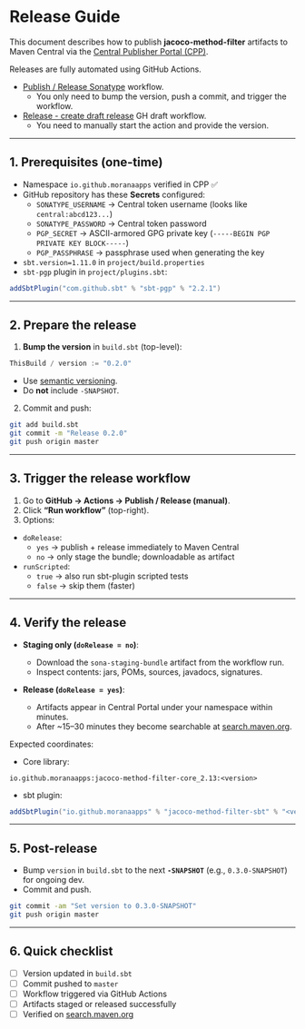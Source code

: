 # Release Guide

This document describes how to publish **jacoco-method-filter** artifacts to Maven Central via the
[Central Publisher Portal (CPP)](https://central.sonatype.com).

Releases are fully automated using GitHub Actions.

- [Publish / Release Sonatype](./.github/workflows/publish-sonatype.yml) workflow.
  - You only need to bump the version, push a commit, and trigger the workflow. 
- [Release - create draft release](./.github/workflows/release_draft.yml) GH draft workflow.
  - You need to manually start the action and provide the version.

---

## 1. Prerequisites (one-time)

- Namespace `io.github.moranaapps` verified in CPP ✅
- GitHub repository has these **Secrets** configured:
  - `SONATYPE_USERNAME` → Central token username (looks like `central:abcd123...`)
  - `SONATYPE_PASSWORD` → Central token password
  - `PGP_SECRET` → ASCII-armored GPG private key (`-----BEGIN PGP PRIVATE KEY BLOCK-----`)
  - `PGP_PASSPHRASE` → passphrase used when generating the key
- `sbt.version=1.11.0` in `project/build.properties`
- `sbt-pgp` plugin in `project/plugins.sbt`:
```scala
addSbtPlugin("com.github.sbt" % "sbt-pgp" % "2.2.1")
```

---

## 2. Prepare the release

1. **Bump the version** in `build.sbt` (top-level):
```scala
ThisBuild / version := "0.2.0"
```
- Use [semantic versioning](https://semver.org/).
- Do **not** include `-SNAPSHOT`.

2. Commit and push:
```bash
git add build.sbt
git commit -m "Release 0.2.0"
git push origin master
```

---

## 3. Trigger the release workflow

1. Go to **GitHub → Actions → Publish / Release (manual)**.  
2. Click **“Run workflow”** (top-right).  
3. Options:
- `doRelease`:  
  - `yes` → publish + release immediately to Maven Central  
  - `no` → only stage the bundle; downloadable as artifact
- `runScripted`:  
  - `true` → also run sbt-plugin scripted tests  
  - `false` → skip them (faster)

---

## 4. Verify the release

- **Staging only (`doRelease = no`)**:
  - Download the `sona-staging-bundle` artifact from the workflow run.
  - Inspect contents: jars, POMs, sources, javadocs, signatures.

- **Release (`doRelease = yes`)**:
  - Artifacts appear in Central Portal under your namespace within minutes.
  - After ~15–30 minutes they become searchable at [search.maven.org](https://search.maven.org).

Expected coordinates:

- Core library:
```
io.github.moranaapps:jacoco-method-filter-core_2.13:<version>
```
- sbt plugin:
```scala
addSbtPlugin("io.github.moranaapps" % "jacoco-method-filter-sbt" % "<version>")
```

---

## 5. Post-release

- Bump `version` in `build.sbt` to the next **`-SNAPSHOT`** (e.g., `0.3.0-SNAPSHOT`) for ongoing dev.
- Commit and push.

```bash
git commit -am "Set version to 0.3.0-SNAPSHOT"
git push origin master
```

---

## 6. Quick checklist

- [ ] Version updated in `build.sbt`
- [ ] Commit pushed to `master`
- [ ] Workflow triggered via GitHub Actions
- [ ] Artifacts staged or released successfully
- [ ] Verified on [search.maven.org](https://search.maven.org)
